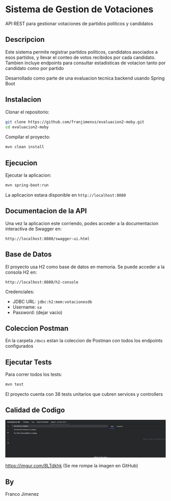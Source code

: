 # Sistema de Gestion de Votaciones

API REST para gestionar votaciones de partidos politicos y candidatos

## Descripcion

Este sistema permite registrar partidos politicos, candidatos asociados a esos partidos, y llevar el conteo de votos recibidos por cada candidato. Tambien incluye endpoints para consultar estadisticas de votacion tanto por candidato como por partido

Desarrollado como parte de una evaluacion tecnica backend usando Spring Boot

## Instalacion

Clonar el repositorio:

```bash
git clone https://github.com/franjimenxz/evaluacion2-moby.git
cd evaluacion2-moby
```

Compilar el proyecto:

```bash
mvn clean install
```

## Ejecucion

Ejecutar la aplicacion:

```bash
mvn spring-boot:run
```

La aplicacion estara disponible en `http://localhost:8080`

## Documentacion de la API

Una vez la aplicacion este corriendo, podes acceder a la documentacion interactiva de Swagger en:

```
http://localhost:8080/swagger-ui.html
```

## Base de Datos

El proyecto usa H2 como base de datos en memoria. Se puede acceder a la consola H2 en:

```
http://localhost:8080/h2-console
```

Credenciales:
- JDBC URL: `jdbc:h2:mem:votacionesdb`
- Username: `sa`
- Password: (dejar vacio)

## Coleccion Postman

En la carpeta `/docs` estan la coleccion de Postman con todos los endpoints configurados

## Ejecutar Tests

Para correr todos los tests:

```bash
mvn test
```

El proyecto cuenta con 38 tests unitarios que cubren services y controllers


## Calidad de Codigo



![SonarLint Analysis](docs/sonarlint-analysis.png)

https://imgur.com/8LTdkhk
(Se me rompe la imagen en GitHub)


## By

Franco Jimenez
